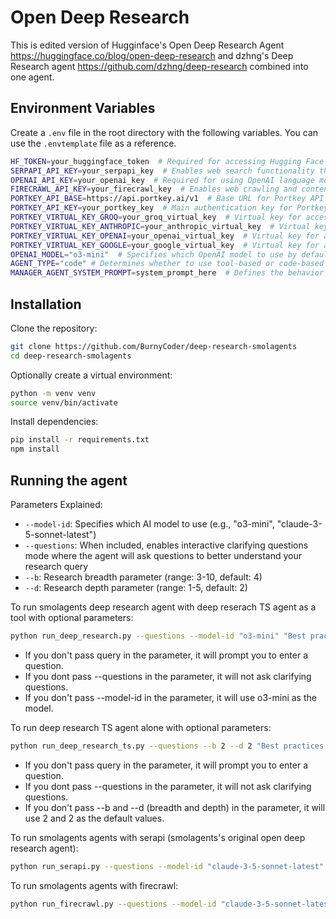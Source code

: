 # Open Deep Research

This is edited version of Hugginface's Open Deep Research Agent https://huggingface.co/blog/open-deep-research and dzhng's Deep Research agent https://github.com/dzhng/deep-research combined into one agent.

## Environment Variables

Create a `.env` file in the root directory with the following variables. You can use the `.envtemplate` file as a reference.

```bash
HF_TOKEN=your_huggingface_token  # Required for accessing Hugging Face models and resources
SERPAPI_API_KEY=your_serpapi_key  # Enables web search functionality through SerpAPI
OPENAI_API_KEY=your_openai_key  # Required for using OpenAI language models
FIRECRAWL_API_KEY=your_firecrawl_key  # Enables web crawling and content extraction
PORTKEY_API_BASE=https://api.portkey.ai/v1  # Base URL for Portkey API service
PORTKEY_API_KEY=your_portkey_key  # Main authentication key for Portkey services
PORTKEY_VIRTUAL_KEY_GROQ=your_groq_virtual_key  # Virtual key for accessing Groq models via Portkey
PORTKEY_VIRTUAL_KEY_ANTHROPIC=your_anthropic_virtual_key  # Virtual key for accessing Anthropic models
PORTKEY_VIRTUAL_KEY_OPENAI=your_openai_virtual_key  # Virtual key for accessing OpenAI models through Portkey
PORTKEY_VIRTUAL_KEY_GOOGLE=your_google_virtual_key  # Virtual key for accessing Google AI models
OPENAI_MODEL="o3-mini"  # Specifies which OpenAI model to use by default
AGENT_TYPE="code" # Determines whether to use tool-based or code-based agent
MANAGER_AGENT_SYSTEM_PROMPT=system_prompt_here  # Defines the behavior and capabilities of the manager agent
```

## Installation

Clone the repository:
```bash
git clone https://github.com/BurnyCoder/deep-research-smolagents
cd deep-research-smolagents
```

Optionally create a virtual environment:
```bash
python -m venv venv
source venv/bin/activate
```

Install dependencies:
```bash
pip install -r requirements.txt
npm install
```

## Running the agent

Parameters Explained:
- `--model-id`: Specifies which AI model to use (e.g., "o3-mini", "claude-3-5-sonnet-latest")
- `--questions`: When included, enables interactive clarifying questions mode where the agent will ask questions to better understand your research query
- `--b`: Research breadth parameter (range: 3-10, default: 4)
- `--d`: Research depth parameter (range: 1-5, default: 2)

To run smolagents deep research agent with deep reserach TS agent as a tool with optional parameters:
```bash
python run_deep_research.py --questions --model-id "o3-mini" "Best practices to build AI agents" 
```
- If you don't pass query in the parameter, it will prompt you to enter a question.
- If you dont pass --questions in the parameter, it will not ask clarifying questions.
- If you don't pass --model-id in the parameter, it will use o3-mini as the model.

To run deep research TS agent alone with optional parameters:
```bash
python run_deep_research_ts.py --questions --b 2 --d 2 "Best practices to build AI agents" 
```
- If you don't pass query in the parameter, it will prompt you to enter a question.
- If you dont pass --questions in the parameter, it will not ask clarifying questions.
- If you don't pass --b and --d (breadth and depth) in the parameter, it will use 2 and 2 as the default values.

To run smolagents agents with serapi (smolagents's original open deep research agent):
```bash
python run_serapi.py --questions --model-id "claude-3-5-sonnet-latest" "Best practices to build AI agents"
```

To run smolagents agents with firecrawl:
```bash
python run_firecrawl.py --questions --model-id "claude-3-5-sonnet-latest" "Best practices to build AI agents"
```
